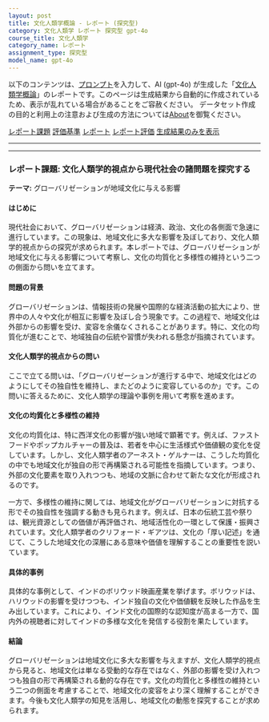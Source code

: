 ```yaml
---
layout: post
title: 文化人類学概論 - レポート (探究型)
category: 文化人類学 レポート 探究型 gpt-4o
course_title: 文化人類学
category_name: レポート
assignment_type: 探究型
model_name: gpt-4o
---
```


以下のコンテンツは、[プロンプト](http://127.0.0.1:8000/generated/文化人類学/gpt-4o/prompt_レポート-探究型.md)を入力して、AI (gpt-4o) が生成した「[文化人類学概論](/contents/文化人類学/)」のレポートです。このページは生成結果から自動的に作成されているため、表示が乱れている場合があることをご容赦ください。
データセット作成の目的と利用上の注意および生成の方法については[About](/About)を御覧ください。

[レポート課題](../レポート課題-探究型)
[評価基準](../評価基準-探究型)
[レポート](../レポート-探究型)
[レポート評価](../レポート評価-探究型)
[生成結果のみを表示](http://127.0.0.1:8000/generated/文化人類学/gpt-4o/レポート-探究型.md)
  

***
***
  
### レポート課題: 文化人類学的視点から現代社会の諸問題を探究する

**テーマ:** グローバリゼーションが地域文化に与える影響

#### はじめに

現代社会において、グローバリゼーションは経済、政治、文化の各側面で急速に進行しています。この現象は、地域文化に多大な影響を及ぼしており、文化人類学的視点からの探究が求められます。本レポートでは、グローバリゼーションが地域文化に与える影響について考察し、文化の均質化と多様性の維持という二つの側面から問いを立てます。

#### 問題の背景

グローバリゼーションは、情報技術の発展や国際的な経済活動の拡大により、世界中の人々や文化が相互に影響を及ぼし合う現象です。この過程で、地域文化は外部からの影響を受け、変容を余儀なくされることがあります。特に、文化の均質化が進むことで、地域独自の伝統や習慣が失われる懸念が指摘されています。

#### 文化人類学的視点からの問い

ここで立てる問いは、「グローバリゼーションが進行する中で、地域文化はどのようにしてその独自性を維持し、またどのように変容しているのか」です。この問いに答えるために、文化人類学の理論や事例を用いて考察を進めます。

#### 文化の均質化と多様性の維持

文化の均質化は、特に西洋文化の影響が強い地域で顕著です。例えば、ファストフードやポップカルチャーの普及は、若者を中心に生活様式や価値観の変化を促しています。しかし、文化人類学者のアーネスト・ゲルナーは、こうした均質化の中でも地域文化が独自の形で再構築される可能性を指摘しています。つまり、外部の文化要素を取り入れつつも、地域の文脈に合わせて新たな文化が形成されるのです。

一方で、多様性の維持に関しては、地域文化がグローバリゼーションに対抗する形でその独自性を強調する動きも見られます。例えば、日本の伝統工芸や祭りは、観光資源としての価値が再評価され、地域活性化の一環として保護・振興されています。文化人類学者のクリフォード・ギアツは、文化の「厚い記述」を通じて、こうした地域文化の深層にある意味や価値を理解することの重要性を説いています。

#### 具体的事例

具体的な事例として、インドのボリウッド映画産業を挙げます。ボリウッドは、ハリウッドの影響を受けつつも、インド独自の文化や価値観を反映した作品を生み出しています。これにより、インド文化の国際的な認知度が高まる一方で、国内外の視聴者に対してインドの多様な文化を発信する役割を果たしています。

#### 結論

グローバリゼーションは地域文化に多大な影響を与えますが、文化人類学的視点から見ると、地域文化は単なる受動的な存在ではなく、外部の影響を受け入れつつも独自の形で再構築される動的な存在です。文化の均質化と多様性の維持という二つの側面を考慮することで、地域文化の変容をより深く理解することができます。今後も文化人類学の知見を活用し、地域文化の動態を探究することが求められます。
